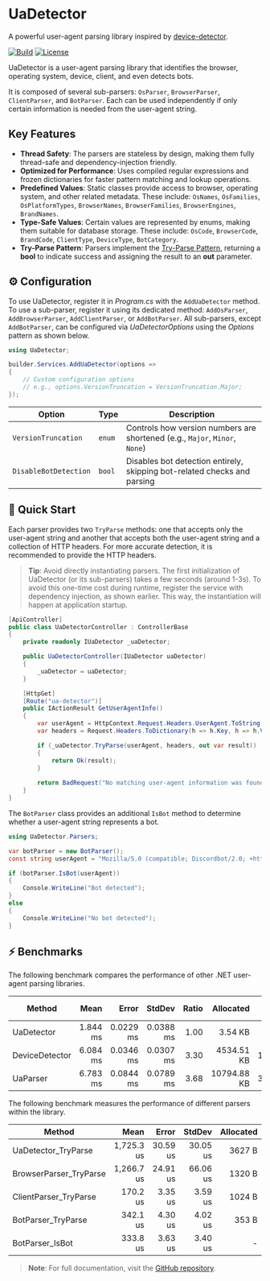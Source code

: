 # UaDetector

A powerful user-agent parsing library inspired by [device-detector](https://github.com/matomo-org/device-detector).

[![Build](https://github.com/UaDetector/UaDetector/actions/workflows/build.yml/badge.svg?branch=main)](https://github.com/UaDetector/UaDetector/actions/workflows/build.yml)
[![License](https://img.shields.io/github/license/UaDetector/UaDetector)](https://www.gnu.org/licenses/lgpl-3.0.en.html)

UaDetector is a user-agent parsing library that identifies the browser, operating system, device, client, and even detects bots.

It is composed of several sub-parsers: `OsParser`, `BrowserParser`, `ClientParser`, and `BotParser`.
Each can be used independently if only certain information is needed from the user-agent string.

## Key Features

- **Thread Safety**: The parsers are stateless by design, making them fully thread-safe and dependency-injection friendly.
- **Optimized for Performance**: Uses compiled regular expressions and frozen dictionaries for faster pattern matching and lookup operations.
- **Predefined Values**: Static classes provide access to browser, operating system, and other related metadata.
  These include: `OsNames`, `OsFamilies`, `OsPlatformTypes`, `BrowserNames`, `BrowserFamilies`, `BrowserEngines`, `BrandNames`.
- **Type-Safe Values**: Certain values are represented by enums, making them suitable for database storage.
  These include: `OsCode`, `BrowserCode`, `BrandCode`, `ClientType`, `DeviceType`, `BotCategory`.
- **Try-Parse Pattern**: Parsers implement the [Try-Parse Pattern](https://learn.microsoft.com/en-us/dotnet/standard/design-guidelines/exceptions-and-performance#try-parse-pattern),
  returning a **bool** to indicate success and assigning the result to an **out** parameter.

## ⚙️ Configuration

To use UaDetector, register it in *Program.cs* with the `AddUaDetector` method.
To use a sub-parser, register it using its dedicated method: `AddOsParser`, `AddBrowserParser`, `AddClientParser`, or `AddBotParser`.
All sub-parsers, except `AddBotParser`, can be configured via *UaDetectorOptions* using the *Options* pattern as shown below.

```c#
using UaDetector;

builder.Services.AddUaDetector(options =>
{
    // Custom configuration options
    // e.g., options.VersionTruncation = VersionTruncation.Major;
});
```

| Option                | Type   | Description                                                                 |
|-----------------------|--------|-----------------------------------------------------------------------------|
| `VersionTruncation`   | `enum` | Controls how version numbers are shortened (e.g., `Major`, `Minor`, `None`) |
| `DisableBotDetection` | `bool` | Disables bot detection entirely, skipping bot-related checks and parsing    |

## 🚀 Quick Start

Each parser provides two `TryParse` methods: one that accepts only the user-agent string and another
that accepts both the user-agent string and a collection of HTTP headers.
For more accurate detection, it is recommended to provide the HTTP headers.



> **Tip**:
> Avoid directly instantiating parsers. The first initialization of UaDetector (or its sub-parsers) 
> takes a few seconds (around 1-3s). To avoid this one-time cost during runtime, register the service with 
> dependency injection, as shown earlier. This way, the instantiation will happen at application startup.

```c#
[ApiController]
public class UaDetectorController : ControllerBase
{
    private readonly IUaDetector _uaDetector;

    public UaDetectorController(IUaDetector uaDetector)
    {
        _uaDetector = uaDetector;
    }

    [HttpGet]
    [Route("ua-detector")]
    public IActionResult GetUserAgentInfo()
    {
        var userAgent = HttpContext.Request.Headers.UserAgent.ToString();
        var headers = Request.Headers.ToDictionary(h => h.Key, h => h.Value.ToArray().FirstOrDefault());

        if (_uaDetector.TryParse(userAgent, headers, out var result))
        {
            return Ok(result);
        }
        
        return BadRequest("No matching user-agent information was found");
    }
}
```

The `BotParser` class provides an additional `IsBot` method to determine whether a user-agent string represents a bot.

```c#
using UaDetector.Parsers;

var botParser = new BotParser();
const string userAgent = "Mozilla/5.0 (compatible; Discordbot/2.0; +https://discordapp.com)";

if (botParser.IsBot(userAgent))
{
    Console.WriteLine("Bot detected");
}
else
{
    Console.WriteLine("No bot detected");
}
```

## ⚡ Benchmarks

The following benchmark compares the performance of other .NET user-agent parsing libraries.

| Method         | Mean     | Error     | StdDev    | Ratio | Allocated   | Alloc Ratio |
|--------------- |---------:|----------:|----------:|------:|------------:|------------:|
| UaDetector     | 1.844 ms | 0.0229 ms | 0.0388 ms |  1.00 |     3.54 KB |        1.00 |
| DeviceDetector | 6.084 ms | 0.0346 ms | 0.0307 ms |  3.30 |  4534.51 KB |    1,279.86 |
| UaParser       | 6.783 ms | 0.0844 ms | 0.0789 ms |  3.68 | 10794.88 KB |    3,046.84 |


The following benchmark measures the performance of different parsers within the library.

| Method                 | Mean       | Error    | StdDev   | Allocated |
|----------------------- |-----------:|---------:|---------:|----------:|
| UaDetector_TryParse    | 1,725.3 us | 30.59 us | 30.05 us |    3627 B |
| BrowserParser_TryParse | 1,266.7 us | 24.91 us | 66.06 us |    1320 B |
| ClientParser_TryParse  |   170.2 us |  3.35 us |  3.59 us |    1024 B |
| BotParser_TryParse     |   342.1 us |  4.30 us |  4.02 us |     353 B |
| BotParser_IsBot        |   333.8 us |  3.63 us |  3.40 us |         - |

> **Note**: For full documentation, visit the [GitHub repository](https://github.com/UaDetector/UaDetector).